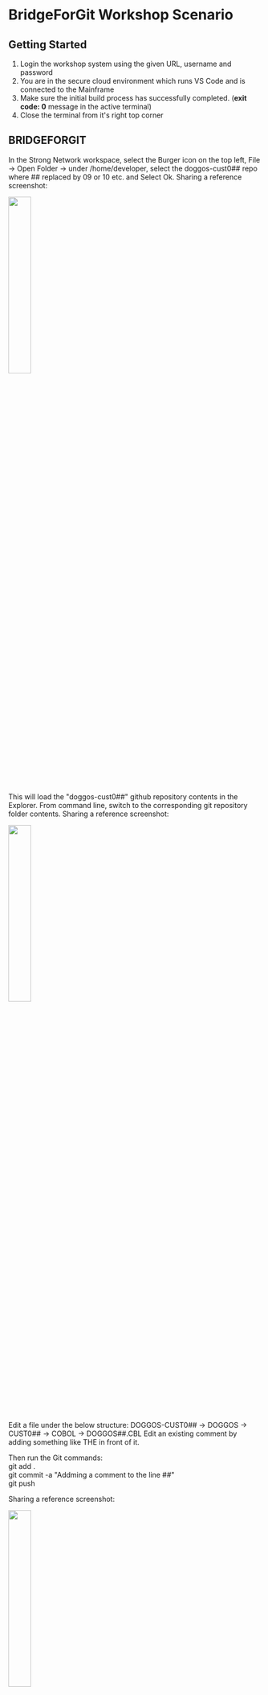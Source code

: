 # BridgeForGit Workshop Scenario 

## Getting Started

1. Login the workshop system using the given URL, username and password
2. You are in the secure cloud environment which runs VS Code and is connected to the Mainframe
3. Make sure the initial build process has successfully completed. (**exit code: 0** message in the active terminal)
4. Close the terminal from it's right top corner

## BRIDGEFORGIT 

In the Strong Network workspace, select the Burger icon on the top left, File -> Open Folder -> under /home/developer, select the doggos-cust0## repo where ## replaced by 09 or 10 etc. and Select Ok. Sharing a reference screenshot: 

<img src='images/bridge/bfg1.png' width='30%'>

This will load the "doggos-cust0##" github repository contents in the Explorer. From command line, switch to the corresponding git repository folder contents. Sharing a reference screenshot: 

<img src='images/bridge/bfg2.png' width='30%'>


Edit a file under the below structure:
DOGGOS-CUST0## -> DOGGOS -> CUST0## -> COBOL -> DOGGOS##.CBL
Edit an existing comment by adding something like THE in front of it. 

Then run the Git commands:  
git add .  
git commit -a "Addming a comment to the line ##"  
git push  


Sharing a reference screenshot: 

<img src='images/bridge/bfg3.png' width='30%'>

At this point, User edited a cobol file, pushed the changes to Github. With BridgeForGit Mapping that is already performed between this Github repo to the Endevor, the changes are synched with the Endevor. 

To validate that the changes got synced to Endevor, Launch the "Explorer for Endevor" extension, This extension is already configured to Endevor instance and Inventory location. Select the configurations that get listed. Sharing reference screenshots: 


<img src='images/bridge/bfg4.png' width='30%'>

<img src='images/bridge/bfg5.png' width='30%'>

Open the Explorer For Endevor tree in the Explorer tab to the element that got updated via the git push. Open the element and the user can see the update made and pushed to the Git. The changes can also be observed via the Element History. 

This exercise shows that a push into github repo is sycnhed with Endevor on the Mainframe (zD&T in this workshop scenario) and the user validates the changes with "Endevor For Explorer" extension. 